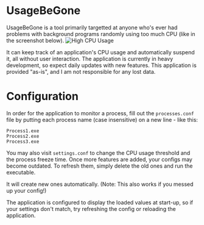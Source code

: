 # UsageBeGone
UsageBeGone is a tool primarily targetted at anyone who's ever had problems with background programs randomly using too much CPU (like in the screenshot below).
![High CPU Usage](https://lh3.googleusercontent.com/VG11Z6FQqvYCFXHH1NMYqWz5c7T5x8tG2WmKTuqT62_89FeaY5iJ6JO5jSWIre6Scpk685DkBLODITOTh4oR2YGKquWNOikafvzE257de4AiORUCZ7n_fwzL7WOsGS7JY_Z3TAWBspJCjC6X5ryRMz3mTi7znb2dFRKhoS3NW4V87Kubq1ompkdtbHsvNIzm2HtqJS0SbI_rZzJtpohquXQNW5DbtRAcDZwPn6lrAmTJZG6lSL6CnNsq3gkUihh0zgA2bmHBvSQoZQLual9_VBdmn5tu39B24IYLycl4MuEFgzTD9RsdpppKwKnVyqp10WeVqiP-onoWpFNh-wVEg8fQoALw7W-3F5edoh8n5qbd3QqbklJn8hq_i1TRzF2-Gl7lsvbu2UsKwcsmdP-7Dsr5F0fpvmYWlT9OyiKeUw8NPdHBk77Br1XaqR1qo_ptmGOBp17J3kuVfTjzTDhtiRFJ1llpSHxcx1tXybEmeKLZMp_TdpgOd_aWmAPeGezZR5BT5GYQzit3gfemNWVvU8brMDGA_1Y8iINjoMN3m0uNRTJV3zN0K_MZN4aVYyN7cWxdrr6Z_5WqL9xfmwBnWKkD5bz4t_xD2RbdPuCEfVRj59dxDHR8y5Uw2CuVeAIDaGFK1ajA0k8QUDCo5k_TE3FWvOiSs1NlMh2x7mz71B4fcBSxZ3qgHePh84cl=w1132-h81-no?authuser=0)


It can keep track of an application's CPU usage and automatically suspend it, all without user interaction.
The application is currently in heavy development, so expect daily updates with new features.
This application is provided "as-is", and I am not responsible for any lost data.

# Configuration
In order for the application to monitor a process, fill out the ``processes.conf`` file by putting each process name (case insensitive) on a new line - like this:
```
Process1.exe
Process2.exe
Process3.exe
```
You may also visit ``settings.conf`` to change the CPU usage threshold and the process freeze time. 
Once more features are added, your configs may become outdated. To refresh them, simply delete the old ones and run the executable.

It will create new ones automatically. (Note: This also works if you messed up your config!)

The application is configured to display the loaded values at start-up, so if your settings don't match, try refreshing the config or reloading the application.
